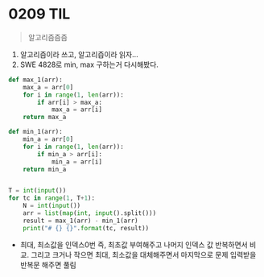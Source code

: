 # 0209 TIL

> 알고리즘즘즘

1. 알고리즘이라 쓰고, 알고리즙이라 읽자...
2. SWE 4828로 min, max 구하는거 다시해봤다.

```python
def max_1(arr):
    max_a = arr[0]
    for i in range(1, len(arr)):
        if arr[i] > max_a:
            max_a = arr[i]
    return max_a

def min_1(arr):
    min_a = arr[0]
    for i in range(1, len(arr)):
        if min_a > arr[i]:
            min_a = arr[i]
    return min_a


T = int(input())
for tc in range(1, T+1):
    N = int(input())
    arr = list(map(int, input().split()))
    result = max_1(arr) - min_1(arr)
    print("# {} {}".format(tc, result))
```

* 최대, 최소값을 인덱스0번 즉, 최초값 부여해주고 나머지 인덱스 값 반복하면서 비교. 그리고 크거나 작으면 최대, 최소값을 대체해주면서 마지막으로 문제 입력받을 반복문 해주면 풀림